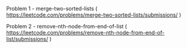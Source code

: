 Problem 1 - merge-two-sorted-lists ( https://leetcode.com/problems/merge-two-sorted-lists/submissions/ )

Problem 2 - remove-nth-node-from-end-of-list ( https://leetcode.com/problems/remove-nth-node-from-end-of-list/submissions/ )